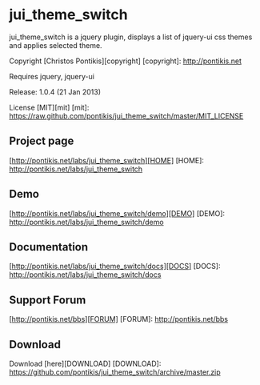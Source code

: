 jui_theme_switch
================

jui_theme_switch is a jquery plugin, displays a list of jquery-ui css themes and applies selected theme.

Copyright [Christos Pontikis][copyright]
[copyright]: http://pontikis.net

Requires jquery, jquery-ui

Release: 1.0.4 (21 Jan 2013)

License [MIT][mit]
[mit]: https://raw.github.com/pontikis/jui_theme_switch/master/MIT_LICENSE


Project page
-----------
[http://pontikis.net/labs/jui_theme_switch][HOME]
[HOME]: http://pontikis.net/labs/jui_theme_switch

Demo
----
[http://pontikis.net/labs/jui_theme_switch/demo][DEMO]
[DEMO]: http://pontikis.net/labs/jui_theme_switch/demo

Documentation
-------------
[http://pontikis.net/labs/jui_theme_switch/docs][DOCS]
[DOCS]: http://pontikis.net/labs/jui_theme_switch/docs

Support Forum
------------
[http://pontikis.net/bbs][FORUM]
[FORUM]: http://pontikis.net/bbs

Download
-------
Download [here][DOWNLOAD]
[DOWNLOAD]: https://github.com/pontikis/jui_theme_switch/archive/master.zip